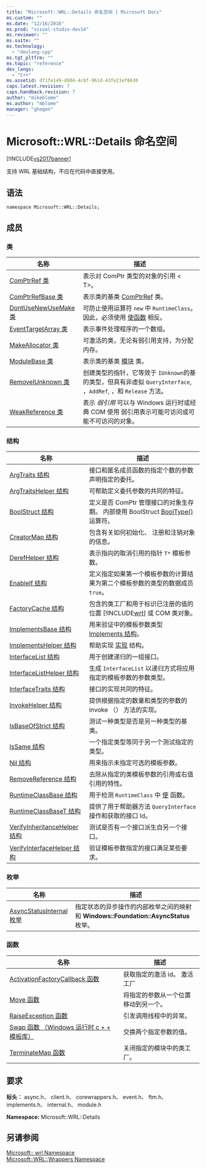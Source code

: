 ```yaml
---
title: "Microsoft::WRL::Details 命名空间 | Microsoft Docs"
ms.custom: ""
ms.date: "12/16/2016"
ms.prod: "visual-studio-dev14"
ms.reviewer: ""
ms.suite: ""
ms.technology: 
  - "devlang-cpp"
ms.tgt_pltfrm: ""
ms.topic: "reference"
dev_langs: 
  - "C++"
ms.assetid: d71fe149-d804-4c6f-961d-43fe21ef8630
caps.latest.revision: 7
caps.handback.revision: 7
author: "mikeblome"
ms.author: "mblome"
manager: "ghogen"
---
```

# Microsoft::WRL::Details 命名空间
[!INCLUDE[vs2017banner](../assembler/inline/includes/vs2017banner.md)]

支持 WRL 基础结构，不应在代码中直接使用。  
  
## <a name="syntax"></a>语法  
  
```  
namespace Microsoft::WRL::Details;  
```  
  
## <a name="members"></a>成员  
  
### <a name="classes"></a>类  
  
|名称|描述|  
|----------|-----------------|  
|[ComPtrRef 类](../windows/comptrref-class.md)|表示对 ComPtr 类型的对象的引用 \< T>。|  
|[ComPtrRefBase 类](../windows/comptrrefbase-class.md)|表示类的基类 [ComPtrRef](../windows/comptrref-class.md) 类。|  
|[DontUseNewUseMake 类](../windows/dontusenewusemake-class.md)|可防止使用运算符 `new` 中 `RuntimeClass`。 因此，必须使用 [使函数](../windows/make-function.md) 相反。|  
|[EventTargetArray 类](../windows/eventtargetarray-class.md)|表示事件处理程序的一个数组。|  
|[MakeAllocator 类](../windows/makeallocator-class.md)|可激活的类，无论有弱引用支持，为分配内存。|  
|[ModuleBase 类](../windows/modulebase-class.md)|表示类的基类 [模块](../windows/module-class.md) 类。|  
|[RemoveIUnknown 类](../windows/removeiunknown-class.md)|创建类型的指针，它等效于 `IUnknown`的基的类型，但具有非虚拟 `QueryInterface`, ，`AddRef`, ，和 `Release` 方法。|  
|[WeakReference 类](../windows/weakreference-class1.md)|表示 *弱引用* 可以与 Windows 运行时或经典 COM 使用 弱引用表示可能可访问或可能不可访问的对象。|  
  
### <a name="structures"></a>结构  
  
|名称|描述|  
|----------|-----------------|  
|[ArgTraits 结构](../windows/argtraits-structure.md)|接口和匿名成员函数的指定个数的参数声明指定的委托。|  
|[ArgTraitsHelper 结构](../windows/argtraitshelper-structure.md)|可帮助定义委托参数的共同的特征。|  
|[BoolStruct 结构](../windows/boolstruct-structure.md)|定义是否 ComPtr 管理接口的对象生存期。 内部使用 BoolStruct [BoolType()](../windows/comptr-operator-microsoft-wrl-details-booltype-operator.md) 运算符。|  
|[CreatorMap 结构](../windows/creatormap-structure.md)|包含有关如何初始化、 注册和注销对象的信息。|  
|[DerefHelper 结构](../windows/derefhelper-structure.md)|表示指向的取消引用的指针 `T*` 模板参数。|  
|[EnableIf 结构](../windows/enableif-structure.md)|定义指定如果第一个模板参数的计算结果为第二个模板参数的类型的数据成员 `true`。|  
|[FactoryCache 结构](../windows/factorycache-structure.md)|包含的类工厂和用于标识已注册的值的位置 [!INCLUDE[wrt](../atl/reference/includes/wrt_md.md)] 或 COM 类对象。|  
|[ImplementsBase 结构](../windows/implementsbase-structure.md)|用来验证中的模板参数类型 [Implements 结构](../windows/implements-structure.md)。|  
|[ImplementsHelper 结构](../windows/implementshelper-structure.md)|帮助实现 [实现](../windows/implements-structure.md) 结构。|  
|[InterfaceList 结构](../windows/interfacelist-structure.md)|用于创建递归的一组接口。|  
|[InterfaceListHelper 结构](../windows/interfacelisthelper-structure.md)|生成 `InterfaceList` 以递归方式将应用指定的模板参数的参数类型。|  
|[InterfaceTraits 结构](../windows/interfacetraits-structure.md)|接口的实现共同的特征。|  
|[InvokeHelper 结构](../windows/invokehelper-structure.md)|提供根据指定的数量和类型的参数的 invoke （） 方法的实现。|  
|[IsBaseOfStrict 结构](../windows/isbaseofstrict-structure.md)|测试一种类型是否是另一种类型的基类。|  
|[IsSame 结构](../windows/issame-structure.md)|一个指定类型等同于另一个测试指定的类型。|  
|[Nil 结构](../windows/nil-structure.md)|用来指示未指定可选的模板参数。|  
|[RemoveReference 结构](../windows/removereference-structure.md)|去除从指定的类模板参数的引用或右值引用的特性。|  
|[RuntimeClassBase 结构](../windows/runtimeclassbase-structure.md)|用于检测 `RuntimeClass` 中 [使](../windows/make-function.md) 函数。|  
|[RuntimeClassBaseT 结构](../windows/runtimeclassbaset-structure.md)|提供了用于帮助器方法 `QueryInterface` 操作和获取的接口 Id。|  
|[VerifyInheritanceHelper 结构](../windows/verifyinheritancehelper-structure.md)|测试是否有一个接口派生自另一个接口。|  
|[VerifyInterfaceHelper 结构](../windows/verifyinterfacehelper-structure.md)|验证模板参数指定的接口满足某些要求。|  
  
### <a name="enumerations"></a>枚举  
  
|名称|描述|  
|----------|-----------------|  
|[AsyncStatusInternal 枚举](../windows/asyncstatusinternal-enumeration.md)|指定状态的异步操作的内部枚举之间的映射和 **Windows::Foundation::AsyncStatus** 枚举。|  
  
### <a name="functions"></a>函数  
  
|名称|描述|  
|----------|-----------------|  
|[ActivationFactoryCallback 函数](../windows/activationfactorycallback-function.md)|获取指定的激活 id。 激活工厂|  
|[Move 函数](../windows/move-function.md)|将指定的参数从一个位置移动到另一个。|  
|[RaiseException 函数](../windows/raiseexception-function.md)|引发调用线程中的异常。|  
|[Swap 函数 （Windows 运行时 c + + 模板库）](../windows/swap-function-windows-runtime-cpp-template-library.md)|交换两个指定参数的值。|  
|[TerminateMap 函数](../windows/terminatemap-function.md)|关闭指定的模块中的类工厂。|  
  
## <a name="requirements"></a>要求  
 **标头︰** async.h、 client.h、 corewrappers.h、 event.h、 ftm.h、 implements.h、 internal.h、 module.h  
  
 **Namespace:** Microsoft::WRL::Details  
  
## <a name="see-also"></a>另请参阅  
 [Microsoft:: wrl Namespace](../windows/microsoft-wrl-namespace.md)   
 [Microsoft::WRL::Wrappers Namespace](../windows/microsoft-wrl-wrappers-namespace.md)